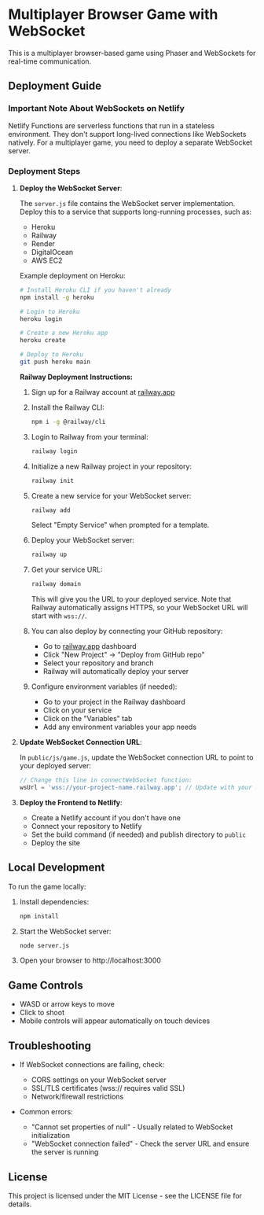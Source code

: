 # Multiplayer Browser Game with WebSocket

This is a multiplayer browser-based game using Phaser and WebSockets for real-time communication.

## Deployment Guide

### Important Note About WebSockets on Netlify

Netlify Functions are serverless functions that run in a stateless environment. They don't support long-lived connections like WebSockets natively. For a multiplayer game, you need to deploy a separate WebSocket server.

### Deployment Steps

1. **Deploy the WebSocket Server**:
   
   The `server.js` file contains the WebSocket server implementation. Deploy this to a service that supports long-running processes, such as:
   
   - Heroku
   - Railway
   - Render
   - DigitalOcean
   - AWS EC2

   Example deployment on Heroku:
   ```bash
   # Install Heroku CLI if you haven't already
   npm install -g heroku

   # Login to Heroku
   heroku login

   # Create a new Heroku app
   heroku create

   # Deploy to Heroku
   git push heroku main
   ```
   
   **Railway Deployment Instructions:**
   
   1. Sign up for a Railway account at [railway.app](https://railway.app/)
   
   2. Install the Railway CLI:
      ```bash
      npm i -g @railway/cli
      ```
   
   3. Login to Railway from your terminal:
      ```bash
      railway login
      ```
   
   4. Initialize a new Railway project in your repository:
      ```bash
      railway init
      ```
   
   5. Create a new service for your WebSocket server:
      ```bash
      railway add
      ```
      
      Select "Empty Service" when prompted for a template.
   
   6. Deploy your WebSocket server:
      ```bash
      railway up
      ```
   
   7. Get your service URL:
      ```bash
      railway domain
      ```
      
      This will give you the URL to your deployed service. Note that Railway automatically assigns HTTPS, so your WebSocket URL will start with `wss://`.
   
   8. You can also deploy by connecting your GitHub repository:
      - Go to [railway.app](https://railway.app/) dashboard
      - Click "New Project" → "Deploy from GitHub repo"
      - Select your repository and branch
      - Railway will automatically deploy your server
   
   9. Configure environment variables (if needed):
      - Go to your project in the Railway dashboard
      - Click on your service
      - Click on the "Variables" tab
      - Add any environment variables your app needs

2. **Update WebSocket Connection URL**:
   
   In `public/js/game.js`, update the WebSocket connection URL to point to your deployed server:
   
   ```javascript
   // Change this line in connectWebSocket function:
   wsUrl = 'wss://your-project-name.railway.app'; // Update with your Railway app URL
   ```

3. **Deploy the Frontend to Netlify**:
   
   - Create a Netlify account if you don't have one
   - Connect your repository to Netlify
   - Set the build command (if needed) and publish directory to `public`
   - Deploy the site

## Local Development

To run the game locally:

1. Install dependencies:
   ```bash
   npm install
   ```

2. Start the WebSocket server:
   ```bash
   node server.js
   ```

3. Open your browser to http://localhost:3000

## Game Controls

- WASD or arrow keys to move
- Click to shoot
- Mobile controls will appear automatically on touch devices

## Troubleshooting

- If WebSocket connections are failing, check:
  - CORS settings on your WebSocket server
  - SSL/TLS certificates (wss:// requires valid SSL)
  - Network/firewall restrictions

- Common errors:
  - "Cannot set properties of null" - Usually related to WebSocket initialization
  - "WebSocket connection failed" - Check the server URL and ensure the server is running

## License

This project is licensed under the MIT License - see the LICENSE file for details. 